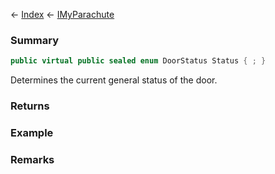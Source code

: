 ← [Index](Api-Index) ← [IMyParachute](SpaceEngineers.Game.ModAPI.Ingame.IMyParachute)

### Summary

```csharp
public virtual public sealed enum DoorStatus Status { ; }
```

Determines the current general status of the door.

### Returns

### Example

### Remarks

